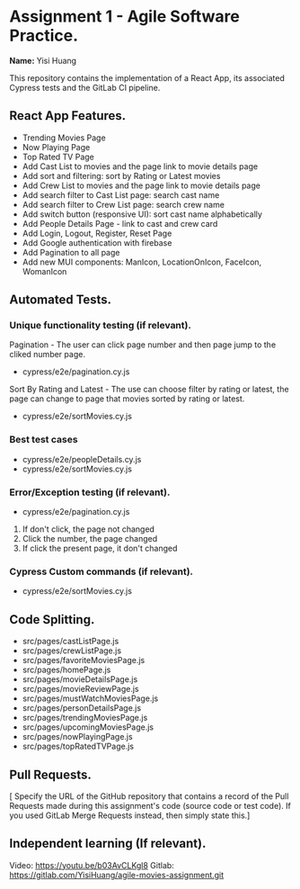 # Assignment 1 - Agile Software Practice.

__Name:__ Yisi Huang

This repository contains the implementation of a React App, its associated Cypress tests and the GitLab CI pipeline.

## React App Features.

 
+ Trending Movies Page
+ Now Playing Page
+ Top Rated TV Page
+ Add Cast List to movies and the page link to movie details page
+ Add sort and filtering: sort by Rating or Latest movies
+ Add Crew List to movies and the page link to movie details page
+ Add search filter to Cast List page: search cast name
+ Add search filter to Crew List page: search crew name
+ Add switch button (responsive UI): sort cast name alphabetically
+ Add People Details Page - link to cast and crew card
+ Add Login, Logout, Register, Reset Page
+ Add Google authentication with firebase
+ Add Pagination to all page
+ Add new MUI components: ManIcon, LocationOnIcon, FaceIcon, WomanIcon

## Automated Tests. 

### Unique functionality testing (if relevant).

Pagination - The user can click page number and then page jump to the cliked number page.

+ cypress/e2e/pagination.cy.js

Sort By Rating and Latest - The use can choose filter by rating or latest, the page can change to page that movies sorted by rating or latest.

+ cypress/e2e/sortMovies.cy.js

### Best test cases

+ cypress/e2e/peopleDetails.cy.js
+ cypress/e2e/sortMovies.cy.js

### Error/Exception testing (if relevant).

+ cypress/e2e/pagination.cy.js

1. If don't click, the page not changed
1. Click the number, the page changed
1. If click the present page, it don't changed

### Cypress Custom commands (if relevant).

+ cypress/e2e/sortMovies.cy.js

## Code Splitting.


+ src/pages/castListPage.js
+ src/pages/crewListPage.js
+ src/pages/favoriteMoviesPage.js
+ src/pages/homePage.js
+ src/pages/movieDetailsPage.js
+ src/pages/movieReviewPage.js
+ src/pages/mustWatchMoviesPage.js
+ src/pages/personDetailsPage.js
+ src/pages/trendingMoviesPage.js
+ src/pages/upcomingMoviesPage.js
+ src/pages/nowPlayingPage.js
+ src/pages/topRatedTVPage.js

## Pull Requests.

[ Specify the URL of the GitHub repository that contains a record of the Pull Requests made during this assignment's code (source code or test code). If you used GitLab Merge Requests instead, then simply state this.]

## Independent learning (If relevant).

Video: https://youtu.be/b03AvCLKgl8
Gitlab: https://gitlab.com/YisiHuang/agile-movies-assignment.git

